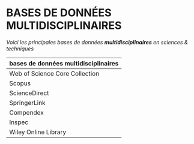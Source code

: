 # BASES DE DONNÉES MULTIDISCIPLINAIRES

*Voici les principales bases de données **multidisciplinaires** en sciences & techniques*   

| bases de données multidisciplinaires |
| :-- |
| Web of Science Core Collection |
| Scopus |
| ScienceDirect |
| SpringerLink |
| Compendex |
| Inspec |
| Wiley Online Library |
